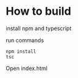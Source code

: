 
# How to build

install npm and typescript
 
run commands

```
npm install
tsc
```

Open index.html